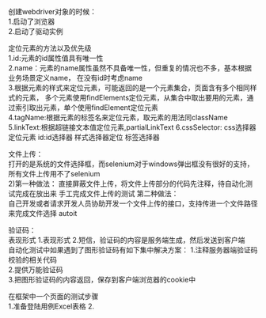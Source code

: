 创建webdriver对象的时候：  
1.启动了浏览器  
2.启动了驱动实例  

定位元素的方法以及优先级  
1.id:元素的id属性值具有唯一性  
2.name：元素的name属性虽然不具备唯一性，但重复的情况也不多，基本根据业务场景定义name，
在没有id时考虑name  
3.根据元素的样式来定位元素，可能返回的是一个元素集合，页面含有多个相同样式的元素，
多个元素使用findElements定位元素，从集合中取出要用的元素，通过索引取出元素，单个使用findElement定位元素  
4.tagName:根据元素的标签名来定位元素，取元素的用法同className  
5.linkText:根据超链接文本值定位元素,partialLinkText 
6.cssSelector: css选择器定位元素
    id:id选择器
    样式选择器定位
    标签选择器
    
    
文件上传：  
   打开的是系统的文件选择框，而selenium对于windows弹出框没有很好的支持，所有文件上传用不了selenium  
   2)第一种做法：
   直接屏蔽文件上传，将文件上传部分的代码先注释，待自动化测试完成在放出来
   手工完成文件上传的测试
   第二种做法：  
   自己开发或者请求开发人员协助开发一个文件上传的接口，支持传进一个文件路径来完成文件选择
   autoit  
   
验证码：  
    表现形式 1.表现形式 2.短信，验证码的内容是服务端生成，然后发送到客户端  
    自动化测试中如果遇到了图形验证码有如下集中解决方案：
    1.注释服务器端验证码校验的相关代码  
    2.提供万能验证码  
    3.把图形验证码的内容返回，保存到客户端浏览器的cookie中
    
在框架中一个页面的测试步骤  
1.准备登陆用例Excel表格
2.